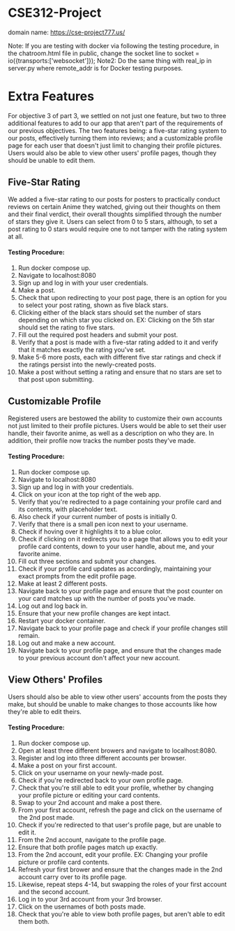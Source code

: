 # CSE312-Project

domain name: https://cse-project777.us/


Note: If you are testing with docker via following the testing procedure, in the chatroom.html file in public, change the socket line to socket = io({transports:['websocket']});
Note2: Do the same thing with real_ip in server.py where remote_addr is for Docker testing purposes.

<h1>Extra Features</h1>

For objective 3 of part 3, we settled on not just one feature, but two to three additional features to add to our app that aren't part of the requirements of our previous objectives. The two features being: a five-star rating system to our posts, effectively turning them into reviews; and a customizable profile page for each user that doesn't just limit to changing their profile pictures. Users would also be able to view other users' profile pages, though they should be unable to edit them.

<h2>Five-Star Rating</h2>
We added a five-star rating to our posts for posters to practically conduct reviews on certain Anime they watched, giving out their thoughts on them and their final verdict, their overall thoughts simplified through the number of stars they give it. Users can select from 0 to 5 stars, although, to set a post rating to 0 stars would require one to not tamper with the rating system at all.


<h4>Testing Procedure:</h4>

1. Run docker compose up.
2. Navigate to localhost:8080
3. Sign up and log in with your user credentials.
4. Make a post.
5. Check that upon redirecting to your post page, there is an option for you to select your post rating, shown as five black stars.
6. Clicking either of the black stars should set the number of stars depending on which star you clicked on. EX: Clicking on the 5th star should set the rating to five stars.
7. Fill out the required post headers and submit your post.
8. Verify that a post is made with a five-star rating added to it and verify that it matches exactly the rating you've set.
9. Make 5-6 more posts, each with different five star ratings and check if the ratings persist into the newly-created posts.
10. Make a post without setting a rating and ensure that no stars are set to that post upon submitting.


<h2>Customizable Profile</h2>
Registered users are bestowed the ability to customize their own accounts not just limited to their profile pictures. Users would be able to set their user handle, their favorite anime, as well as a description on who they are. In addition, their profile now tracks the number posts they've made.

<h4>Testing Procedure:</h4>

1. Run docker compose up.
2. Navigate to localhost:8080
3. Sign up and log in with your credentials.
4. Click on your icon at the top right of the web app.
5. Verify that you're redirected to a page containing your profile card and its contents, with placeholder text.
6. Also check if your current number of posts is initially 0.
7. Verify that there is a small pen icon next to your username.
8. Check if hoving over it highlights it to a blue color.
9. Check if clicking on it redirects you to a page that allows you to edit your profile card contents, down to your user handle, about me, and your favorite anime.
10. Fill out three sections and submit your changes.
11. Check if your profile card updates as accordingly, maintaining your exact prompts from the edit profile page.
12. Make at least 2 different posts.
13. Navigate back to your profile page and ensure that the post counter on your card matches up with the number of posts you've made.
14. Log out and log back in.
15. Ensure that your new profile changes are kept intact.
16. Restart your docker container.
17. Navigate back to your profile page and check if your profile changes still remain.
18. Log out and make a new account.
19. Navigate back to your profile page, and ensure that the changes made to your previous account don't affect your new account.

<h2>View Others' Profiles</h2>
Users should also be able to view other users' accounts from the posts they make, but should be unable to make changes to those accounts like how they're able to edit theirs.

<h4>Testing Procedure:</h4>

1. Run docker compose up.
2. Open at least three different browers and navigate to localhost:8080.
3. Register and log into three different accounts per browser.
4. Make a post on your first account.
5. Click on your username on your newly-made post.
6. Check if you're redirected back to your own profile page.
7. Check that you're still able to edit your profile, whether by changing your profile picture or editing your card contents.
8. Swap to your 2nd account and make a post there.
9. From your first account, refresh the page and click on the username of the 2nd post made.
10. Check if you're redirected to that user's profile page, but are unable to edit it.
11. From the 2nd account, navigate to the profile page.
12. Ensure that both profile pages match up exactly.
13. From the 2nd account, edit your profile. EX: Changing your profile picture or profile card contents.
14. Refresh your first brower and ensure that the changes made in the 2nd account carry over to its profile page.
15. Likewise, repeat steps 4-14, but swapping the roles of your first account and the second account.
16. Log in to your 3rd account from your 3rd browser.
17. Click on the usernames of both posts made.
18. Check that you're able to view both profile pages, but aren't able to edit them both.
